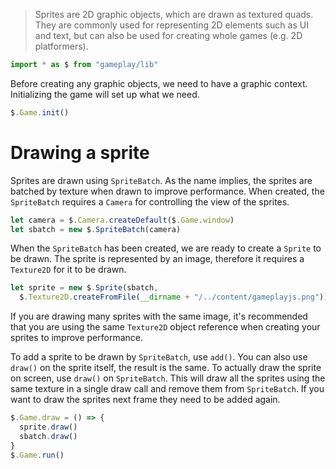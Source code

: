 > Sprites are 2D graphic objects, which are drawn as textured quads. They are 
commonly used for representing 2D elements such as UI and text, but can also be 
used for creating whole games (e.g. 2D platformers).

```javascript
import * as $ from "gameplay/lib"
```

Before creating any graphic objects, we need to have a graphic context. 
Initializing the game will set up what we need.

```javascript
$.Game.init()
```

# Drawing a sprite

Sprites are drawn using `SpriteBatch`. As the name implies, the sprites are 
batched by texture when drawn to improve performance. When created, the 
`SpriteBatch` requires a `Camera` for controlling the view of the sprites.

```javascript
let camera = $.Camera.createDefault($.Game.window)
let sbatch = new $.SpriteBatch(camera)
```

When the `SpriteBatch` has been created, we are ready to create a `Sprite` to 
be drawn. The sprite is represented by an image, therefore it requires a 
`Texture2D` for it to be drawn.

```javascript
let sprite = new $.Sprite(sbatch, 
  $.Texture2D.createFromFile(__dirname + "/../content/gameplayjs.png"))
```

If you are drawing many sprites with the same image, it's recommended that you 
are using the same `Texture2D` object reference when creating your sprites to 
improve performance.

To add a sprite to be drawn by `SpriteBatch`, use `add()`. You can also use 
`draw()` on the sprite itself, the result is the same. To actually draw the 
sprite on screen, use `draw()` on `SpriteBatch`. This will draw all the sprites 
using the same texture in a single draw call and remove them from `SpriteBatch`. 
If you want to draw the sprites next frame they need to be added again.

```javascript
$.Game.draw = () => {
  sprite.draw()
  sbatch.draw()
}
$.Game.run()
```
